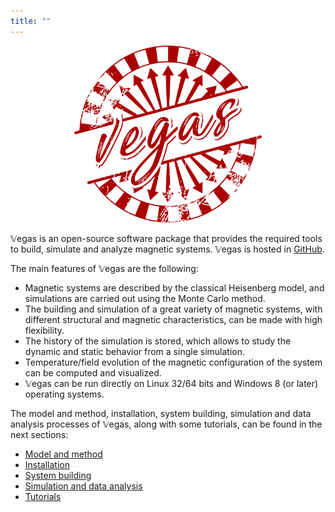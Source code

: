 ```yaml
---
title: ""
---
```


<p>
  <center><img width="300px" src="./images/vegas.png" alt=""/></center>
</p>

𝕍egas is an open-source software package that provides the required tools to build, simulate and analyze magnetic systems. 𝕍egas is hosted in [GitHub](https://github.com/jdalzatec/vegas).

The main features of 𝕍egas are the following:

* Magnetic systems are described by the classical Heisenberg model, and simulations are carried out using the Monte Carlo method.
* The building and simulation of a great variety of magnetic systems, with different structural and magnetic characteristics, can be made with high flexibility.
* The history of the simulation is stored, which allows to study the dynamic and static behavior from a single simulation. 
* Temperature/field evolution of the magnetic configuration of the system can be computed and visualized. 
* 𝕍egas can be run directly on Linux 32/64 bits and Windows 8 (or later) operating systems. 
 
The model and method, installation, system building, simulation and data analysis processes of 𝕍egas, along with some tutorials, can be found in the next sections:

* [Model and method](/vegas/model-and-method/)
* [Installation](/vegas/installation/)
* [System building](/vegas/system-building/)
* [Simulation and data analysis](/vegas/simulation-and-data-analysis/)
* [Tutorials](/vegas/tutorials/)